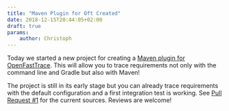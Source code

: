 ```yaml
---
title: "Maven Plugin for Oft Created"
date: 2018-12-15T20:44:05+02:00
draft: true
params:
    author: Christoph
---
```


Today we started a new project for creating a [Maven plugin for OpenFastTrace](https://github.com/itsallcode/openfasttrace-maven-plugin). This will allow you to trace requirements not only with the command line and Gradle but also with Maven!

The project is still in its early stage but you can already trace requirements with the default configuration and a first integration test is working. See [Pull Request #1](https://github.com/itsallcode/openfasttrace-maven-plugin/pull/1) for the current sources. Reviews are welcome!